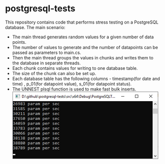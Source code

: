 # postgresql-tests
This repository contains code that performs stress testing on a PostgreSQL database. 
The main scenario:
* The main thread generates random values ​​for a given number of data points.
* The number of values to generate ​​and the number of datapoints can be passed as parameters to main.cs.
* Then the main thread groups the values ​​in chunks and writes them to the database in separate threads.
* Each chunk contains values ​​for writing to one database table.
* The size of the chunk can also be set up.
* Each database table has the following columns - timestamp(for date and time) , p_01(for datapoint value), s_01(for datapoint status).
* The UNNEST plsql function is used to make fast bulk inserts.
![](https://github.com/treshnikov/postgresql-tests/blob/master/img/console.png)
